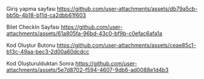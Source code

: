Giriş yapma sayfası
https://github.com/user-attachments/assets/db79a5cb-bb5b-4b18-b11d-ca2dbb61f603

Bilet CheckIn Sayfası
https://github.com/user-attachments/assets/61a805fa-96bd-43c0-bf9b-c0efac6afa1a

Kod Oluştur Butonu
https://github.com/user-attachments/assets/ceae85c1-b13c-49aa-bec3-2d00a60dcdcc

Kod Oluşturulduktan Sonra
https://github.com/user-attachments/assets/5e7d8702-f594-4607-9db6-ad0088e1d4b3
